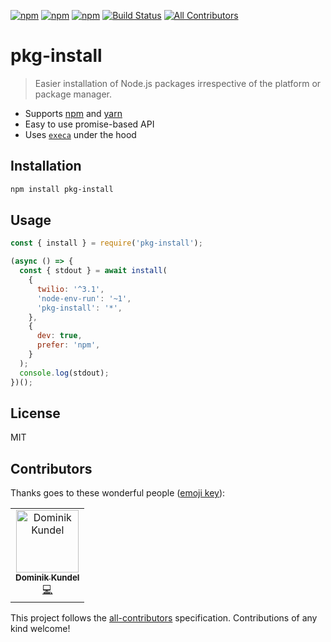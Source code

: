 [![npm](https://img.shields.io/npm/v/pkg-install.svg?style=flat-square)](https://npmjs.com/packages/pkg-install) [![npm](https://img.shields.io/npm/dt/pkg-install.svg?style=flat-square)](https://npmjs.com/packages/pkg-install) [![npm](https://img.shields.io/npm/l/pkg-install.svg?style=flat-square)](/LICENSE) [![Build Status](https://travis-ci.org/dkundel/pkg-install.svg?branch=master)](https://travis-ci.org/dkundel/pkg-install)
[![All Contributors](https://img.shields.io/badge/all_contributors-1-orange.svg?style=flat-square)](#contributors)

# pkg-install

> Easier installation of Node.js packages irrespective of the platform or package manager.

- Supports [npm](npmjs.com) and [yarn](yarnpkg.com)
- Easy to use promise-based API
- Uses [`execa`](npm.im/execa) under the hood

## Installation

```bash
npm install pkg-install
```

## Usage

```js
const { install } = require('pkg-install');

(async () => {
  const { stdout } = await install(
    {
      twilio: '^3.1',
      'node-env-run': '~1',
      'pkg-install': '*',
    },
    {
      dev: true,
      prefer: 'npm',
    }
  );
  console.log(stdout);
})();
```

## License

MIT

## Contributors

Thanks goes to these wonderful people ([emoji key](https://allcontributors.org/docs/en/emoji-key)):

<!-- ALL-CONTRIBUTORS-LIST:START - Do not remove or modify this section -->
<!-- prettier-ignore -->
<table><tr><td align="center"><a href="https://dkundel.com"><img src="https://avatars3.githubusercontent.com/u/1505101?v=4" width="100px;" alt="Dominik Kundel"/><br /><sub><b>Dominik Kundel</b></sub></a><br /><a href="https://github.com/dkundel/pkg-install/commits?author=dkundel" title="Code">💻</a></td></tr></table>
<!-- ALL-CONTRIBUTORS-LIST:END -->

This project follows the [all-contributors](https://github.com/all-contributors/all-contributors) specification. Contributions of any kind welcome!
